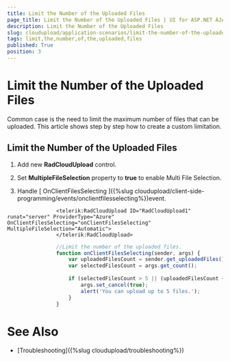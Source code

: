 ```yaml
---
title: Limit the Number of the Uploaded Files
page_title: Limit the Number of the Uploaded Files | UI for ASP.NET AJAX Documentation
description: Limit the Number of the Uploaded Files
slug: cloudupload/application-scenarios/limit-the-number-of-the-uploaded-files
tags: limit,the,number,of,the,uploaded,files
published: True
position: 3
---
```


# Limit the Number of the Uploaded Files



Common case is the need to limit the maximum number of files that can be uploaded. This article shows step by step how to create a custom limitation.

## Limit the Number of the Uploaded Files

1. Add new __RadCloudUpload__ control.

1. Set __MultipleFileSelection__ property to __true__ to enable Multi File Selection.

1. Handle [ OnClientFilesSelecting ]({%slug cloudupload/client-side-programming/events/onclientfilesselecting%})event.



````ASPNET
	            <telerik:RadCloudUpload ID="RadCloudUpload1" runat="server" ProviderType="Azure" OnClientFilesSelecting="onClientFilesSelecting" MultipleFileSelection="Automatic">
	            </telerik:RadCloudUpload>
````
````JavaScript
	            //Limit the number of the uploaded files.
	            function onClientFilesSelecting(sender, args) {
	                var uploadedFilesCount = sender.get_uploadedFiles().length;
	                var selectedFilesCount = args.get_count();
	
	                if (selectedFilesCount > 5 || (uploadedFilesCount + selectedFilesCount > 5)) {
	                    args.set_cancel(true);
	                    alert('You can upload up to 5 files.');
	                }
	            }
````


# See Also

 * [Troubleshooting]({%slug cloudupload/troubleshooting%})

